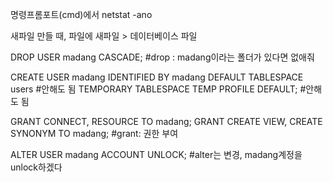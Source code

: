 명령프롬포트(cmd)에서 netstat -ano



새파일 만들 때, 파일에 새파일 > 데이터베이스 파일





DROP USER madang CASCADE; #drop : madang이라는 폴더가 있다면 없애줘

CREATE USER madang IDENTIFIED BY madang
DEFAULT TABLESPACE users #안해도 됨
TEMPORARY TABLESPACE TEMP PROFILE DEFAULT; #안해도 됨

GRANT CONNECT, RESOURCE TO madang;
GRANT CREATE VIEW, CREATE SYNONYM TO madang; #grant: 권한 부여

ALTER USER madang ACCOUNT UNLOCK; #alter는 변경, madang계정을 unlock하겠다

